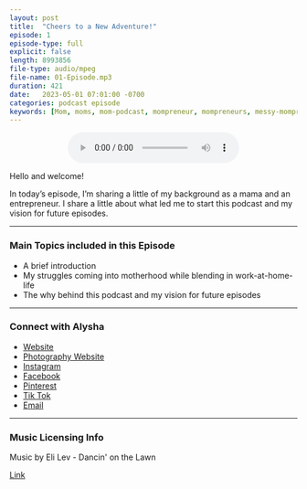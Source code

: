 ```yaml
---
layout: post
title:  "Cheers to a New Adventure!"
episode: 1
episode-type: full
explicit: false
length: 8993856
file-type: audio/mpeg
file-name: 01-Episode.mp3
duration: 421
date:   2023-05-01 07:01:00 -0700
categories: podcast episode
keywords: [Mom, moms, mom-podcast, mompreneur, mompreneurs, messy-mompreneur, messy-mompreneur-podcast, entrepreneur, entrepreneurs, motherhood, work-life-balance, work-at-home-mom, working-mom, mompreneur-life, female-entrepreneur, parenthood, parenting, parenting-podcast, parenthood-podcast, mom-boss, mom-boss-podcast, lady-boss, lady-boss-podcast, boss-mom, boss-mom-podcast, podcast, podcasts, podcasters, podcast-show, podcast-junkie]
---
```


<p align="center">
  <audio controls>
    <source src="{{ site.url }}{{ site.podcast.audio-file-base }}01-Episode.mp3">
  </audio>
</p>

Hello and welcome!

In today’s episode, I’m sharing a little of my background as a mama and an entrepreneur. I share a little about what led me to start this podcast and my vision for future episodes.

<hr>

### Main Topics included in this Episode

- A brief introduction
- My struggles coming into motherhood while blending in work-at-home-life
- The why behind this podcast and my vision for future episodes

<hr>

### Connect with Alysha

- [Website](https://www.messymompreneur.com/)
- [Photography Website](https://www.alyshasanfordphoto.com)
- [Instagram](https://www.instagram.com/messymompreneur)
- [Facebook](https://www.facebook.com/messymompreneur23)
- [Pinterest](https://pin.it/7DTvRGw)
- [Tik Tok](https://www.tiktok.com/@messymompreneur)
- [Email](mailto:messymompreneur@gmail.com)

<hr>

### Music Licensing Info

Music by Eli Lev - Dancin' on the Lawn

[Link](https://thmatc.co/?l=032B32EA)